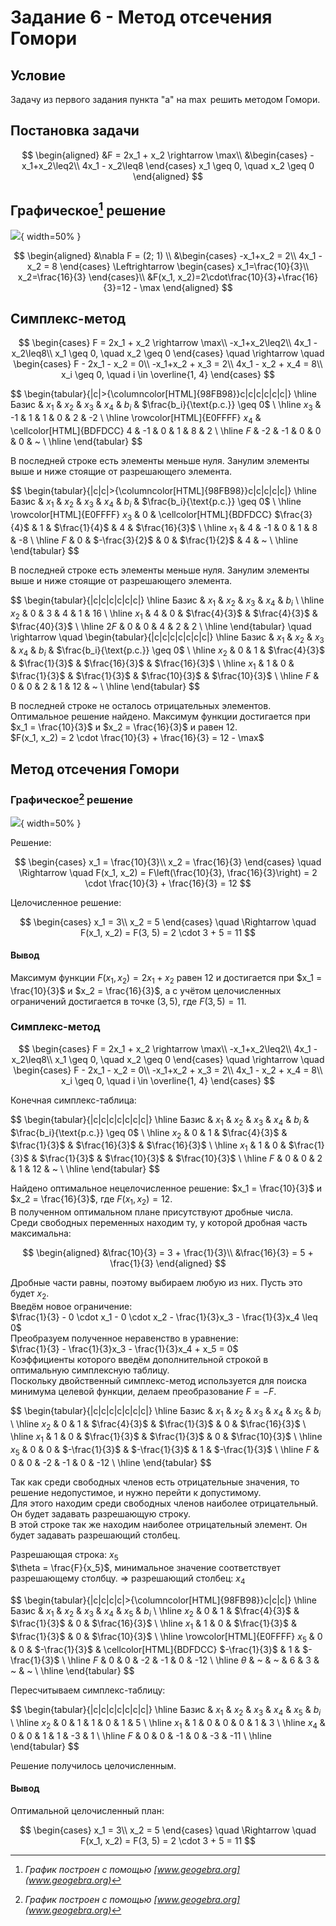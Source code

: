 # Задание 6 - Метод отсечения Гомори

## Условие

Задачу из первого задания пункта "a" на $\max$ решить методом Гомори.

## Постановка задачи

$$
\begin{aligned}
&F = 2x_1 + x_2 \rightarrow \max\\
&\begin{cases}
-x_1+x_2\leq2\\
4x_1 - x_2\leq8
\end{cases}
x_1 \geq 0, \quad x_2 \geq 0
\end{aligned}
$$

## Графическое[^3] решение

![](tmp/images/1-a.jpg){ width=50% }

$$
\begin{aligned}
&\nabla F = (2; 1) \\
&\begin{cases}
    -x_1+x_2 = 2\\
    4x_1 - x_2 = 8
\end{cases}
\Leftrightarrow
\begin{cases}
    x_1=\frac{10}{3}\\
    x_2=\frac{16}{3}
\end{cases}\\
&F(x_1, x_2)=2\cdot\frac{10}{3}+\frac{16}{3}=12 - \max
\end{aligned}
$$

## Симплекс-метод

$$
\begin{cases}
    F = 2x_1 + x_2 \rightarrow \max\\
    -x_1+x_2\leq2\\
    4x_1 - x_2\leq8\\
    x_1 \geq 0, \quad x_2 \geq 0
\end{cases}
\quad
\rightarrow
\quad
\begin{cases}
    F - 2x_1 - x_2 = 0\\
    -x_1+x_2 + x_3 = 2\\
    4x_1 - x_2 + x_4 = 8\\
    x_i \geq 0, \quad i \in \overline{1, 4}
\end{cases}
$$

$$
\begin{tabular}{|c|>{\columncolor[HTML]{98FB98}}c|c|c|c|c|c|}
    \hline
        Базис & $x_1$ & $x_2$ & $x_3$ & $x_4$ & $b_i$ & $\frac{b_i}{\text{р.с.}} \geq 0$ \\
    \hline
        $x_3$ & -1 & 1 & 1 & 0 & 2 & -2 \\ \hline
        \rowcolor[HTML]{E0FFFF}
        $x_4$ & \cellcolor[HTML]{BDFDCC} 4 & -1 & 0 & 1 & 8 & 2 \\ \hline
        $F$ & -2 & -1 & 0 & 0 & 0 & ~ \\ \hline
\end{tabular}
$$

В последней строке есть элементы меньше нуля. Занулим элементы выше и ниже стоящие от разрешающего элемента.

$$
\begin{tabular}{|c|c|>{\columncolor[HTML]{98FB98}}c|c|c|c|c|}
    \hline
        Базис & $x_1$ & $x_2$ & $x_3$ & $x_4$ & $b_i$ & $\frac{b_i}{\text{р.с.}} \geq 0$ \\
    \hline
        \rowcolor[HTML]{E0FFFF}
        $x_3$ & 0 & \cellcolor[HTML]{BDFDCC} $\frac{3}{4}$ & 1 & $\frac{1}{4}$ & 4 & $\frac{16}{3}$ \\ \hline
        $x_1$ & 4 & -1 & 0 & 1 & 8 & -8 \\ \hline
        $F$ & 0 & $-\frac{3}{2}$ & 0 & $\frac{1}{2}$ & 4 & ~ \\ \hline
\end{tabular}
$$

В последней строке есть элементы меньше нуля. Занулим элементы выше и ниже стоящие от разрешающего элемента.

$$
\begin{tabular}{|c|c|c|c|c|c|}
    \hline
        Базис & $x_1$ & $x_2$ & $x_3$ & $x_4$ & $b_i$ \\
    \hline
        $x_2$ & 0 & 3 & 4 & 1 & 16 \\ \hline
        $x_1$ & 4 & 0 & $\frac{4}{3}$ & $\frac{4}{3}$ & $\frac{40}{3}$ \\ \hline
        $2F$ & 0 & 0 & 4 & 2 & 2 \\ \hline
\end{tabular}
\quad
\rightarrow
\quad
\begin{tabular}{|c|c|c|c|c|c|c|}
    \hline
        Базис & $x_1$ & $x_2$ & $x_3$ & $x_4$ & $b_i$ & $\frac{b_i}{\text{р.с.}} \geq 0$ \\
    \hline
        $x_2$ & 0 & 1 & $\frac{4}{3}$ & $\frac{1}{3}$ & $\frac{16}{3}$ & $\frac{16}{3}$ \\ \hline
        $x_1$ & 1 & 0 & $\frac{1}{3}$ & $\frac{1}{3}$ & $\frac{10}{3}$ & $\frac{10}{3}$ \\ \hline
        $F$ & 0 & 0 & 2 & 1 & 12 & ~ \\ \hline
\end{tabular}
$$

В последней строке не осталось отрицательных элементов. Оптимальное решение найдено. Максимум функции достигается при $x_1 = \frac{10}{3}$ и $x_2 = \frac{16}{3}$ и равен 12.  
$F(x_1, x_2) = 2 \cdot \frac{10}{3} + \frac{16}{3} = 12 - \max$

## Метод отсечения Гомори

### Графическое[^3] решение

![](tmp/images/6.jpg){ width=50% }

[^3]: _График построен с помощью [www.geogebra.org](www.geogebra.org)_

Решение:

$$
\begin{cases}
x_1 = \frac{10}{3}\\
x_2 = \frac{16}{3}
\end{cases}
\quad
\Rightarrow
\quad
F(x_1, x_2) = F\left(\frac{10}{3}, \frac{16}{3}\right) = 2 \cdot \frac{10}{3} + \frac{16}{3} = 12
$$

Целочисленное решение:

$$
\begin{cases}
x_1 = 3\\
x_2 = 5
\end{cases}
\quad
\Rightarrow
\quad
F(x_1, x_2) = F(3, 5) = 2 \cdot 3 + 5 = 11
$$

#### Вывод

Максимум функции $F(x_1, x_2) = 2x_1 + x_2$ равен 12 и достигается при $x_1 = \frac{10}{3}$ и $x_2 = \frac{16}{3}$, а с учётом целочисленных ограничений достигается в точке $(3, 5)$, где $F(3, 5) = 11$.

### Симплекс-метод

$$
\begin{cases}
    F = 2x_1 + x_2 \rightarrow \max\\
    -x_1+x_2\leq2\\
    4x_1 - x_2\leq8\\
    x_1 \geq 0, \quad x_2 \geq 0
\end{cases}
\quad
\rightarrow
\quad
\begin{cases}
    F - 2x_1 - x_2 = 0\\
    -x_1+x_2 + x_3 = 2\\
    4x_1 - x_2 + x_4 = 8\\
    x_i \geq 0, \quad i \in \overline{1, 4}
\end{cases}
$$

Конечная симплекс-таблица:

$$
\begin{tabular}{|c|c|c|c|c|c|c|}
    \hline
        Базис & $x_1$ & $x_2$ & $x_3$ & $x_4$ & $b_i$ & $\frac{b_i}{\text{р.с.}} \geq 0$ \\
    \hline
        $x_2$ & 0 & 1 & $\frac{4}{3}$ & $\frac{1}{3}$ & $\frac{16}{3}$ & $\frac{16}{3}$ \\ \hline
        $x_1$ & 1 & 0 & $\frac{1}{3}$ & $\frac{1}{3}$ & $\frac{10}{3}$ & $\frac{10}{3}$ \\ \hline
        $F$ & 0 & 0 & 2 & 1 & 12 & ~ \\ \hline
\end{tabular}
$$

Найдено оптимальное нецелочисленное решение: $x_1 = \frac{10}{3}$ и $x_2 = \frac{16}{3}$, где $F(x_1, x_2) = 12$.  
В полученном оптимальном плане присутствуют дробные числа.  
Среди свободных переменных находим ту, у которой дробная часть максимальна:

$$
\begin{aligned}
&\frac{10}{3} = 3 + \frac{1}{3}\\
&\frac{16}{3} = 5 + \frac{1}{3}
\end{aligned}
$$

Дробные части равны, поэтому выбираем любую из них. Пусть это будет $x_2$.  
Введём новое ограничение:  
$\frac{1}{3} - 0 \cdot x_1 - 0 \cdot x_2 - \frac{1}{3}x_3 - \frac{1}{3}x_4 \leq 0$  
Преобразуем полученное неравенство в уравнение:  
$\frac{1}{3} - \frac{1}{3}x_3 - \frac{1}{3}x_4 + x_5 = 0$  
Коэффициенты которого введём дополнительной строкой в оптимальную симплексную таблицу.  
Поскольку двойственный симплекс-метод используется для поиска минимума целевой функции, делаем преобразование $F = -F$.

$$
\begin{tabular}{|c|c|c|c|c|c|c|}
    \hline
        Базис & $x_1$ & $x_2$ & $x_3$ & $x_4$ & $x_5$ & $b_i$ \\
    \hline
        $x_2$ & 0 & 1 & $\frac{4}{3}$ & $\frac{1}{3}$ & 0 & $\frac{16}{3}$ \\ \hline
        $x_1$ & 1 & 0 & $\frac{1}{3}$ & $\frac{1}{3}$ & 0 & $\frac{10}{3}$ \\ \hline
        $x_5$ & 0 & 0 & $-\frac{1}{3}$ & $-\frac{1}{3}$ & 1 & $-\frac{1}{3}$ \\ \hline
        $F$ & 0 & 0 & -2 & -1 & 0 & -12 \\ \hline
\end{tabular}
$$

Так как среди свободных членов есть отрицательные значения, то решение недопустимое, и нужно перейти к допустимому.  
Для этого находим среди свободных членов наиболее отрицательный. Он будет задавать разрешающую строку.  
В этой строке так же находим наиболее отрицательный элемент. Он будет задавать разрешающий столбец.

Разрешающая строка: $x_5$  
$\theta = \frac{F}{x_5}$, минимальное значение соответствует разрешающему столбцу. $\Rightarrow$ разрешающий столбец: $x_4$

$$
\begin{tabular}{|c|c|c|c|>{\columncolor[HTML]{98FB98}}c|c|c|}
    \hline
        Базис & $x_1$ & $x_2$ & $x_3$ & $x_4$ & $x_5$ & $b_i$ \\
    \hline
        $x_2$ & 0 & 1 & $\frac{4}{3}$ & $\frac{1}{3}$ & 0 & $\frac{16}{3}$ \\ \hline
        $x_1$ & 1 & 0 & $\frac{1}{3}$ & $\frac{1}{3}$ & 0 & $\frac{10}{3}$ \\ \hline
        \rowcolor[HTML]{E0FFFF}
        $x_5$ & 0 & 0 & $-\frac{1}{3}$ & \cellcolor[HTML]{BDFDCC} $-\frac{1}{3}$ & 1 & $-\frac{1}{3}$ \\ \hline
        $F$ & 0 & 0 & -2 & -1 & 0 & -12 \\ \hline
        $\theta$ & ~ & ~ & $6$ & $3$ & ~ & ~ \\ \hline
\end{tabular}
$$

Пересчитываем симплекс-таблицу:

$$
\begin{tabular}{|c|c|c|c|c|c|c|}
    \hline
        Базис & $x_1$ & $x_2$ & $x_3$ & $x_4$ & $x_5$ & $b_i$ \\
    \hline
        $x_2$ & 0 & 1 & 1 & 0 & 1 & 5 \\ \hline
        $x_1$ & 1 & 0 & 0 & 0 & 1 & 3 \\ \hline
        $x_4$ & 0 & 0 & 1 & 1 & -3 & 1 \\ \hline
        $F$ & 0 & 0 & -1 & 0 & -3 & -11 \\ \hline
\end{tabular}
$$

Решение получилось целочисленным.

#### Вывод

Оптимальной целочисленный план:

$$
\begin{cases}
x_1 = 3\\
x_2 = 5
\end{cases}
\quad
\Rightarrow
\quad
F(x_1, x_2) = F(3, 5) = 2 \cdot 3 + 5 = 11
$$
